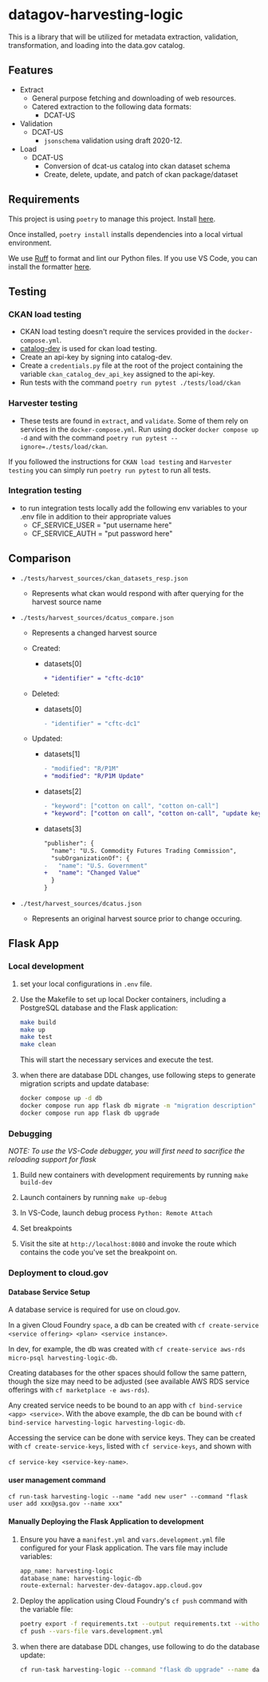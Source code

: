 # datagov-harvesting-logic

This is a library that will be utilized for metadata extraction, validation,
transformation, and loading into the data.gov catalog.

## Features

- Extract
  - General purpose fetching and downloading of web resources.
  - Catered extraction to the following data formats:
    - DCAT-US
- Validation
  - DCAT-US
    - `jsonschema` validation using draft 2020-12.
- Load
  - DCAT-US
    - Conversion of dcat-us catalog into ckan dataset schema
    - Create, delete, update, and patch of ckan package/dataset

## Requirements

This project is using `poetry` to manage this project. Install [here](https://python-poetry.org/docs/#installation).

Once installed, `poetry install` installs dependencies into a local virtual environment.

We use [Ruff](https://github.com/astral-sh/ruff) to format and lint our Python files. If you use VS Code, you can install the formatter [here](https://marketplace.visualstudio.com/items?itemName=charliermarsh.ruff).

## Testing

### CKAN load testing

- CKAN load testing doesn't require the services provided in the `docker-compose.yml`.
- [catalog-dev](https://catalog-dev.data.gov/) is used for ckan load testing.
- Create an api-key by signing into catalog-dev.
- Create a `credentials.py` file at the root of the project containing the variable `ckan_catalog_dev_api_key` assigned to the api-key.
- Run tests with the command `poetry run pytest ./tests/load/ckan`

### Harvester testing

- These tests are found in `extract`, and `validate`. Some of them rely on services in the `docker-compose.yml`. Run using docker `docker compose up -d` and with the command `poetry run pytest --ignore=./tests/load/ckan`.

If you followed the instructions for `CKAN load testing` and `Harvester testing` you can simply run `poetry run pytest` to run all tests.

### Integration testing
- to run integration tests locally add the following env variables to your .env file in addition to their appropriate values
  - CF_SERVICE_USER = "put username here"
  - CF_SERVICE_AUTH = "put password here"

## Comparison

- `./tests/harvest_sources/ckan_datasets_resp.json`
  - Represents what ckan would respond with after querying for the harvest source name
- `./tests/harvest_sources/dcatus_compare.json`
  - Represents a changed harvest source
  - Created:
    - datasets[0]

        ```diff
        + "identifier" = "cftc-dc10"
        ```

  - Deleted:
    - datasets[0]

        ```diff
        - "identifier" = "cftc-dc1"
        ```

  - Updated:
    - datasets[1]

        ```diff
        - "modified": "R/P1M"
        + "modified": "R/P1M Update"
        ```

    - datasets[2]

        ```diff
        - "keyword": ["cotton on call", "cotton on-call"]
        + "keyword": ["cotton on call", "cotton on-call", "update keyword"]
        ```

    - datasets[3]

        ```diff
        "publisher": {
          "name": "U.S. Commodity Futures Trading Commission",
          "subOrganizationOf": {
        -   "name": "U.S. Government"
        +   "name": "Changed Value"
          }
        }
        ```

- `./test/harvest_sources/dcatus.json`
  - Represents an original harvest source prior to change occuring.


## Flask App

### Local development 

1. set your local configurations in `.env` file.

2. Use the Makefile to set up local Docker containers, including a PostgreSQL database and the Flask application:

   ```bash
   make build 
   make up
   make test
   make clean
   ```

   This will start the necessary services and execute the test.

3. when there are database DDL changes, use following steps to generate migration scripts and update database:

    ```bash
    docker compose up -d db
    docker compose run app flask db migrate -m "migration description"
    docker compose run app flask db upgrade
    ```
### Debugging
*NOTE: To use the VS-Code debugger, you will first need to sacrifice the reloading support for flask*

1. Build new containers with development requirements by running `make build-dev`

2. Launch containers by running `make up-debug`

3. In VS-Code, launch debug process `Python: Remote Attach`

4. Set breakpoints

5. Visit the site at `http://localhost:8080` and invoke the route which contains the code you've set the breakpoint on.

### Deployment to cloud.gov

#### Database Service Setup

A database service is required for use on cloud.gov.

In a given Cloud Foundry `space`, a db can be created with 
`cf create-service <service offering> <plan> <service instance>`. 

In dev, for example, the db was created with 
`cf create-service aws-rds micro-psql harvesting-logic-db`. 

Creating databases for the other spaces should follow the same pattern, though the size may need to be adjusted (see available AWS RDS service offerings with `cf marketplace -e aws-rds`).

Any created service needs to be bound to an app with `cf bind-service <app> <service>`. With the above example, the db can be bound with 
`cf bind-service harvesting-logic harvesting-logic-db`.

Accessing the service can be done with service keys. They can be created with `cf create-service-keys`, listed with `cf service-keys`, and shown with 

`cf service-key <service-key-name>`.

#### user management command 

`cf run-task harvesting-logic --name "add new user" --command "flask user add xxx@gsa.gov --name xxx"`

#### Manually Deploying the Flask Application to development

1. Ensure you have a `manifest.yml` and `vars.development.yml` file configured for your Flask application. The vars file may include variables: 

    ```bash
    app_name: harvesting-logic
    database_name: harvesting-logic-db
    route-external: harvester-dev-datagov.app.cloud.gov
    ```

2. Deploy the application using Cloud Foundry's `cf push` command with the variable file:

   ```bash
   poetry export -f requirements.txt --output requirements.txt --without-hashes
   cf push --vars-file vars.development.yml
   ```

3. when there are database DDL changes, use following to do the database update:

    ```bash
    cf run-task harvesting-logic --command "flask db upgrade" --name database-upgrade
    ```